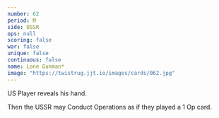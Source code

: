 ```yaml
---
number: 62
period: M
side: USSR
ops: null
scoring: false
war: false
unique: false
continuous: false
name: Lone Gunman*
image: "https://twistrug.jjt.io/images/cards/062.jpg"
---
```

US Player reveals his hand.

Then the USSR may Conduct Operations as if they played a 1 Op card.
